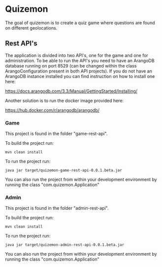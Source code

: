 # Quizemon
The goal of quizemon is to create a quiz game where questions are found on different geolocations.
 
## Rest API's
The application is divided into two API's, one for the game and one for administration. To be able to run the API's
you need to have an ArangoDB database running on port 8529 (can be changed within the class ArangoConfiguration present
in both API projects). If you do not have an ArangoDB instance installed you can find instruction on how to install one
here: 

https://docs.arangodb.com/3.3/Manual/GettingStarted/Installing/

Another solution is to run the docker image provided here:

https://hub.docker.com/r/arangodb/arangodb/

### Game
This project is found in the folder "game-rest-api". 

To build the project run:
``` 
mvn clean install
```
To run the project run:
```
java jar target/quizemon-game-rest-api-0.0.1.beta.jar
```
You can also run the project from within your development environment by running the class "com.quizemon.Application"

### Admin
This project is found in the folder "admin-rest-api". 

To build the project run:
``` 
mvn clean install
```
To run the project run:
```
java jar target/quizemon-admin-rest-api-0.0.1.beta.jar
```
You can also run the project from within your development environment by running the class "com.quizemon.Application"

